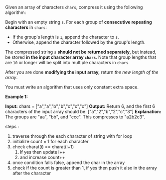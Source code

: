 Given an array of characters `chars`, compress it using the following algorithm:

Begin with an empty string `s`. For each group of **consecutive repeating characters** in `chars`:

- If the group's length is `1`, append the character to `s`.
- Otherwise, append the character followed by the group's length.

The compressed string `s` **should not be returned separately**, but instead, be stored **in the input character array `chars`**. Note that group lengths that are `10` or longer will be split into multiple characters in `chars`.

After you are done **modifying the input array,** return _the new length of the array_.

You must write an algorithm that uses only constant extra space.

**Example 1:**

**Input:** chars = ["a","a","b","b","c","c","c"]
**Output:** Return 6, and the first 6 characters of the input array should be: ["a","2","b","2","c","3"]
**Explanation:** The groups are "aa", "bb", and "ccc". This compresses to "a2b2c3".


steps :

1. traverse through the each character of string with for loop
2. initialize count = 1 for each character
3. check charat(i) == charat(i+1) 
      1. If yes then update i++
      2. and increase count++
4. once condition falls false, append the char in the array
5. check if the count is greater than 1, if yes then push it also in the array after the character